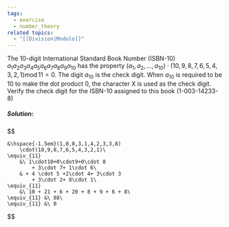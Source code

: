 ```yaml
---
tags:
  - exercise
  - number_theory
related topics:
  - "[[Division|Modulo]]"
---
```

The $10$-digit International Standard Book Number (ISBN-10) $a_1a_2a_3a_4a_5a_6a_7a_8a_9a_{10}$ has the property $(a_1, a_2, \dots , a_{10})\cdot (10, 9, 8, 7, 6, 5, 4, 3, 2, 1) \operatorname{mod} 11 = 0$. The digit $a_{10}$ is the check digit. When $a_{10}$ is required to be $10$ to make the dot product $0$, the character X is used as the check digit. Verify the check digit for the ISBN-10 assigned to this book (1-003-14233-8)
##### Solution:
$$

	&\hspace{-1.5em}(1,0,0,3,1,4,2,3,3,8)
		\cdot(10,9,8,7,6,5,4,3,2,1)\
	\equiv_{11} 
		&\ 1\cdot10+0\cdot9+0\cdot 8
			+ 3\cdot 7+ 1\cdot 6\
		& + 4 \cdot 5 +2\cdot 4+ 3\cdot 3 
			+ 3\cdot 2+ 8\cdot 1\
	\equiv_{11} 
		&\ 10 + 21 + 6 + 20 + 8 + 9 + 6 + 8\
	\equiv_{11} &\ 88\
	\equiv_{11} &\ 0

$$